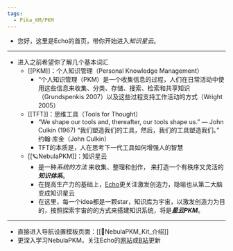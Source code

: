 ```yaml
---
tags:
  - Pika_KM/PKM
---
```

- 您好，这里是Echo的首页，带你开始进入*知识星云*。

---

- 进入之前希望你了解几个基本词汇
	- [[PKM]]：个人知识管理（Personal Knowledge Management）
		- “个人知识管理（PKM）是一个收集信息的过程，人们在日常活动中使用这些信息来收集、分类、存储、搜索、检索和共享知识（Grundspenkis 2007）以及这些过程支持工作活动的方式（Wright 2005）
	- [[TFT]]：思维工具（Tools for Thought）
		- “We shape our tools and, thereafter, our tools shape us.” — John Culkin (1967)  “我们塑造我们的工具，然后，我们的工具塑造我们。” 约翰·库金（John Culkin）  
		- TFT的本质是，人在思考下一代工具如何增强人的智慧
	- [[🪐NebulaPKM]]：知识星云
		- 是一种*系统的方法* 来收集、整理和创作，  来打造一个有秩序又灵活的***知识体系***。
		- 在提高生产力的基础上，[Echo](https://www.nebulapkm.com/About-me)更关注激发创造力，隐喻也从第二大脑变成知识星云
		- 在这里，每一个idea都是一颗star，知识库为宇宙，以激发创造力为目的，按照探索宇宙的的方式来搭建知识系统，将是***星云PKM***。

---

- 直接进入导航设置模板页面：[[🚀NebulaPKM_Kit_介绍]]
- 更深入学习NebulaPKM，关注Echo的[网站](https://www.nebulapkm.com/)或[B站](https://space.bilibili.com/332569278)更新
